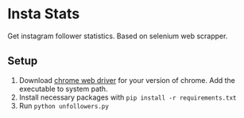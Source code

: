 # Insta Stats
Get instagram follower statistics. Based on selenium web scrapper.

## Setup
1. Download [chrome web driver](https://chromedriver.chromium.org/downloads) for your version of chrome. Add the executable to system path.
2. Install necessary packages with `pip install -r requirements.txt`
3. Run `python unfollowers.py`
